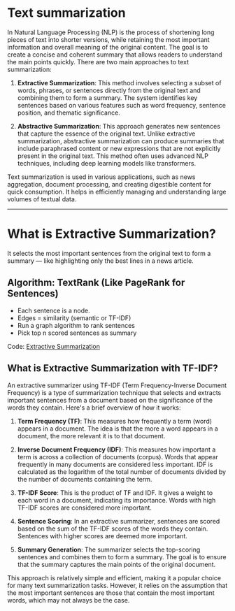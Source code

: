 # Text summarization 
In Natural Language Processing (NLP) is the process of shortening long pieces of text into shorter versions, while retaining the most important information and overall meaning of the original content. The goal is to create a concise and coherent summary that allows readers to understand the main points quickly. There are two main approaches to text summarization:

1. **Extractive Summarization**: This method involves selecting a subset of words, phrases, or sentences directly from the original text and combining them to form a summary. The system identifies key sentences based on various features such as word frequency, sentence position, and thematic significance.

2. **Abstractive Summarization**: This approach generates new sentences that capture the essence of the original text. Unlike extractive summarization, abstractive summarization can produce summaries that include paraphrased content or new expressions that are not explicitly present in the original text. This method often uses advanced NLP techniques, including deep learning models like transformers.

Text summarization is used in various applications, such as news aggregation, document processing, and creating digestible content for quick consumption. It helps in efficiently managing and understanding large volumes of textual data.
_______________________________________________________________________________________________________________________________________________________________________________________________________________________________________________

# What is Extractive Summarization?
It selects the most important sentences from the original text to form a summary — like highlighting only the best lines in a news article.

## Algorithm: TextRank (Like PageRank for Sentences)
- Each sentence is a node.
- Edges = similarity (semantic or TF-IDF)
- Run a graph algorithm to rank sentences
- Pick top n scored sentences as summary

Code: [Extractive Summarization](https://github.com/Uttarayan002/nlp-learning-journey/blob/main/2.%20From_Clean_Text_to_Business_Insights/3.%20Summarization/1_extractive_text_summarization.py)

## What is Extractive Summarization with TF-IDF?
An extractive summarizer using TF-IDF (Term Frequency-Inverse Document Frequency) is a type of summarization technique that selects and extracts important sentences from a document based on the significance of the words they contain. Here's a brief overview of how it works:

1. **Term Frequency (TF)**: This measures how frequently a term (word) appears in a document. The idea is that the more a word appears in a document, the more relevant it is to that document.

2. **Inverse Document Frequency (IDF)**: This measures how important a term is across a collection of documents (corpus). Words that appear frequently in many documents are considered less important. IDF is calculated as the logarithm of the total number of documents divided by the number of documents containing the term.

3. **TF-IDF Score**: This is the product of TF and IDF. It gives a weight to each word in a document, indicating its importance. Words with high TF-IDF scores are considered more important.

4. **Sentence Scoring**: In an extractive summarizer, sentences are scored based on the sum of the TF-IDF scores of the words they contain. Sentences with higher scores are deemed more important.

5. **Summary Generation**: The summarizer selects the top-scoring sentences and combines them to form a summary. The goal is to ensure that the summary captures the main points of the original document.

This approach is relatively simple and efficient, making it a popular choice for many text summarization tasks. However, it relies on the assumption that the most important sentences are those that contain the most important words, which may not always be the case.


